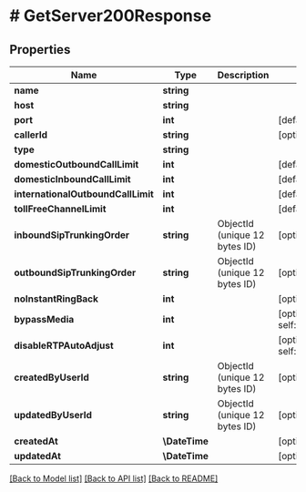 # # GetServer200Response

## Properties

Name | Type | Description | Notes
------------ | ------------- | ------------- | -------------
**name** | **string** |  |
**host** | **string** |  |
**port** | **int** |  | [default to 5060]
**callerId** | **string** |  | [optional]
**type** | **string** |  |
**domesticOutboundCallLimit** | **int** |  | [default to 10]
**domesticInboundCallLimit** | **int** |  | [default to 10]
**internationalOutboundCallLimit** | **int** |  | [default to 10]
**tollFreeChannelLimit** | **int** |  | [default to 10]
**inboundSipTrunkingOrder** | **string** | ObjectId (unique 12 bytes ID) | [optional]
**outboundSipTrunkingOrder** | **string** | ObjectId (unique 12 bytes ID) | [optional]
**noInstantRingBack** | **int** |  | [optional]
**bypassMedia** | **int** |  | [optional] [default to self::BYPASS_MEDIA_0]
**disableRTPAutoAdjust** | **int** |  | [optional] [default to self::DISABLE_RTP_AUTO_ADJUST_0]
**createdByUserId** | **string** | ObjectId (unique 12 bytes ID) | [optional]
**updatedByUserId** | **string** | ObjectId (unique 12 bytes ID) | [optional]
**createdAt** | **\DateTime** |  | [optional]
**updatedAt** | **\DateTime** |  | [optional]

[[Back to Model list]](../../README.md#models) [[Back to API list]](../../README.md#endpoints) [[Back to README]](../../README.md)
